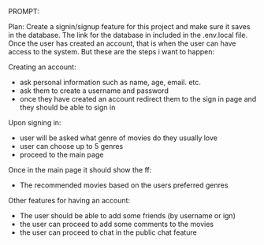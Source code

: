 PROMPT:

Plan: Create a signin/signup feature for this project and make sure it saves in the database. The link for the database in included in the .env.local file. Once the user has created an account, that is when the user can have access to the system. But these are the steps i want to happen:

Creating an account:
- ask personal information such as name, age, email. etc.
- ask them to create a username and password
- once they have created an account redirect them to the sign in page and they should be able to sign in

Upon signing in:
- user will be asked what genre of movies do they usually love
- user can choose up to 5 genres
- proceed to the main page

Once in the main page it should show the ff:
- The recommended movies based on the users preferred genres 

Other features for having an account:
- The user should be able to add some friends (by username or ign)
- the user can proceed to add some comments to the movies
- the user can proceed to chat in the public chat feature
